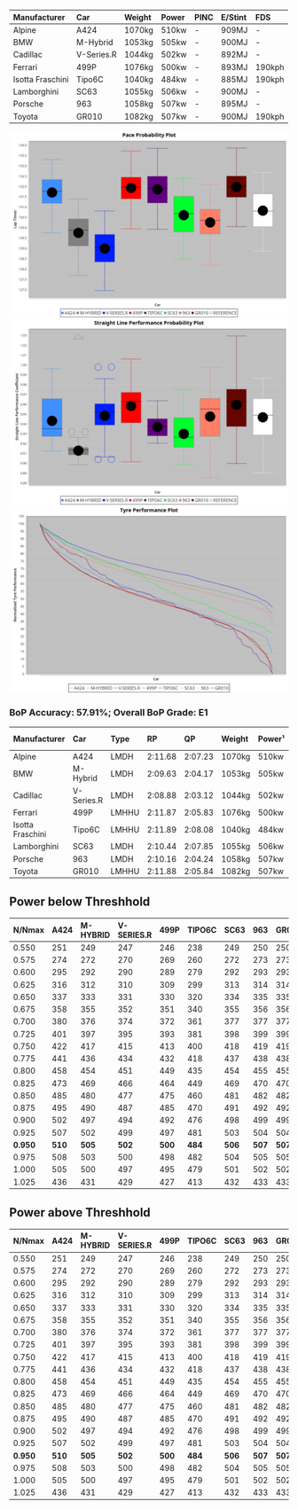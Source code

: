 | Manufacturer     | Car        | Weight | Power | PINC    | E/Stint | FDS     |
|:-|:-|:-|:-|:-|:-|:-|
| Alpine           | A424       | 1070kg | 510kw |    -    | 909MJ   |    -    |
| BMW              | M-Hybrid   | 1053kg | 505kw |    -    | 900MJ   |    -    |
| Cadillac         | V-Series.R | 1044kg | 502kw |    -    | 892MJ   |    -    |
| Ferrari          | 499P       | 1076kg | 500kw |    -    | 893MJ   | 190kph  |
| Isotta Fraschini | Tipo6C     | 1040kg | 484kw |    -    | 885MJ   | 190kph  |
| Lamborghini      | SC63       | 1055kg | 506kw |    -    | 900MJ   |    -    |
| Porsche          | 963        | 1058kg | 507kw |    -    | 895MJ   |    -    |
| Toyota           | GR010      | 1082kg | 507kw |    -    | 900MJ   | 190kph  |

![PACECHART](./IMG/ACOMETHOD.png)
![STRAIGHTLINEPERFORMANCECHART](./IMG/ACOMETHOD_sp.png)
![TYREPERFORMANCECHART](./IMG/ACOMETHOD_tw.png)

### BoP Accuracy: 57.91%; Overall BoP Grade: E1
| Manufacturer     | Car        | Type  | RP      | QP      | Weight | Power¹ | Threshhold | PINC    | Power² | E/Stint | AVG Vmax  | FDS     | RDLC | L/Stint | BOP-Grade | Model Accuracy | Model Points | Match% |
|:-|:-|:-|:-|:-|:-|:-|:-|:-|:-|:-|:-|:-|:-|:-|:-|:-|:-|:-|
| Alpine           | A424       | LMDH  | 2:11.68 | 2:07.23 | 1070kg | 510kw  | 210.0kph   |    -    | 510kw  |  909MJ  | 300.86kph |    -    | 1.00 | 25      | +Ω1       | 100.00%        | 642          | 46.07% |
| BMW              | M-Hybrid   | LMDH  | 2:09.63 | 2:04.17 | 1053kg | 505kw  | 210.0kph   |    -    | 505kw  |  900MJ  | 297.33kph |    -    | 1.02 | 25      | -E2       | 100.00%        | 1714         | 52.04% |
| Cadillac         | V-Series.R | LMDH  | 2:08.88 | 2:03.12 | 1044kg | 502kw  | 210.0kph   |    -    | 502kw  |  892MJ  | 301.55kph |    -    | 1.02 | 25      | -Ω1       | 98.95%         | 2271         | 26.08% |
| Ferrari          | 499P       | LMHHU | 2:11.87 | 2:05.83 | 1076kg | 500kw  | 210.0kph   |    -    | 500kw  |  893MJ  | 302.31kph | 190kph  | 1.02 | 25      | +C2       | 99.93%         | 2718         | 71.57% |
| Isotta Fraschini | Tipo6C     | LMHHU | 2:11.89 | 2:08.08 | 1040kg | 484kw  | 210.0kph   |    -    | 484kw  |  885MJ  | 298.97kph | 190kph  | 1.07 | 25      | +Ω1       | 92.36%         | 133          | 33.89% |
| Lamborghini      | SC63       | LMDH  | 2:10.44 | 2:07.85 | 1055kg | 506kw  | 210.0kph   |    -    | 506kw  |  900MJ  | 298.97kph |    -    | 1.04 | 25      | -B1       | 96.54%         | 418          | 88.89% |
| Porsche          | 963        | LMDH  | 2:10.16 | 2:04.24 | 1058kg | 507kw  | 210.0kph   |    -    | 507kw  |  895MJ  | 301.76kph |    -    | 1.01 | 25      | -C1       | 99.98%         | 6168         | 75.62% |
| Toyota           | GR010      | LMHHU | 2:11.88 | 2:05.84 | 1082kg | 507kw  | 210.0kph   |    -    | 507kw  |  900MJ  | 302.80kph | 190kph  | 1.01 | 25      | +D1       | 98.53%         | 3557         | 69.11% |

## Power below Threshhold
| N/Nmax    | A424    | M-HYBRID | V-SERIES.R | 499P    | TIPO6C  | SC63    | 963     | GR010   |
|:-|:-|:-|:-|:-|:-|:-|:-|:-|
|  0.550    |  251    |  249     |  247       |  246    |  238    |  249    |  250    |  250    |
|  0.575    |  274    |  272     |  270       |  269    |  260    |  272    |  273    |  273    |
|  0.600    |  295    |  292     |  290       |  289    |  279    |  292    |  293    |  293    |
|  0.625    |  316    |  312     |  310       |  309    |  299    |  313    |  314    |  314    |
|  0.650    |  337    |  333     |  331       |  330    |  320    |  334    |  335    |  335    |
|  0.675    |  358    |  355     |  352       |  351    |  340    |  355    |  356    |  356    |
|  0.700    |  380    |  376     |  374       |  372    |  361    |  377    |  377    |  377    |
|  0.725    |  401    |  397     |  395       |  393    |  381    |  398    |  399    |  399    |
|  0.750    |  422    |  417     |  415       |  413    |  400    |  418    |  419    |  419    |
|  0.775    |  441    |  436     |  434       |  432    |  418    |  437    |  438    |  438    |
|  0.800    |  458    |  454     |  451       |  449    |  435    |  454    |  455    |  455    |
|  0.825    |  473    |  469     |  466       |  464    |  449    |  469    |  470    |  470    |
|  0.850    |  485    |  480     |  477       |  475    |  460    |  481    |  482    |  482    |
|  0.875    |  495    |  490     |  487       |  485    |  470    |  491    |  492    |  492    |
|  0.900    |  502    |  497     |  494       |  492    |  476    |  498    |  499    |  499    |
|  0.925    |  507    |  502     |  499       |  497    |  481    |  503    |  504    |  504    |
| **0.950** | **510** | **505**  | **502**    | **500** | **484** | **506** | **507** | **507** |
|  0.975    |  508    |  503     |  500       |  498    |  482    |  504    |  505    |  505    |
|  1.000    |  505    |  500     |  497       |  495    |  479    |  501    |  502    |  502    |
|  1.025    |  436    |  431     |  429       |  427    |  413    |  432    |  433    |  433    |

## Power above Threshhold
| N/Nmax    | A424    | M-HYBRID | V-SERIES.R | 499P    | TIPO6C  | SC63    | 963     | GR010   |
|:-|:-|:-|:-|:-|:-|:-|:-|:-|
|  0.550    |  251    |  249     |  247       |  246    |  238    |  249    |  250    |  250    |
|  0.575    |  274    |  272     |  270       |  269    |  260    |  272    |  273    |  273    |
|  0.600    |  295    |  292     |  290       |  289    |  279    |  292    |  293    |  293    |
|  0.625    |  316    |  312     |  310       |  309    |  299    |  313    |  314    |  314    |
|  0.650    |  337    |  333     |  331       |  330    |  320    |  334    |  335    |  335    |
|  0.675    |  358    |  355     |  352       |  351    |  340    |  355    |  356    |  356    |
|  0.700    |  380    |  376     |  374       |  372    |  361    |  377    |  377    |  377    |
|  0.725    |  401    |  397     |  395       |  393    |  381    |  398    |  399    |  399    |
|  0.750    |  422    |  417     |  415       |  413    |  400    |  418    |  419    |  419    |
|  0.775    |  441    |  436     |  434       |  432    |  418    |  437    |  438    |  438    |
|  0.800    |  458    |  454     |  451       |  449    |  435    |  454    |  455    |  455    |
|  0.825    |  473    |  469     |  466       |  464    |  449    |  469    |  470    |  470    |
|  0.850    |  485    |  480     |  477       |  475    |  460    |  481    |  482    |  482    |
|  0.875    |  495    |  490     |  487       |  485    |  470    |  491    |  492    |  492    |
|  0.900    |  502    |  497     |  494       |  492    |  476    |  498    |  499    |  499    |
|  0.925    |  507    |  502     |  499       |  497    |  481    |  503    |  504    |  504    |
| **0.950** | **510** | **505**  | **502**    | **500** | **484** | **506** | **507** | **507** |
|  0.975    |  508    |  503     |  500       |  498    |  482    |  504    |  505    |  505    |
|  1.000    |  505    |  500     |  497       |  495    |  479    |  501    |  502    |  502    |
|  1.025    |  436    |  431     |  429       |  427    |  413    |  432    |  433    |  433    |

